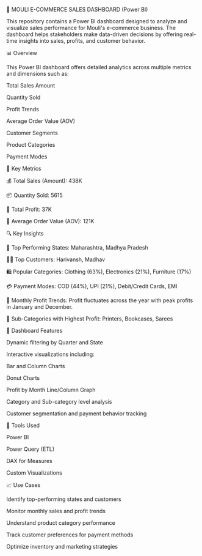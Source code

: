 🛒 MOULI E-COMMERCE SALES DASHBOARD (Power BI)

This repository contains a Power BI dashboard designed to analyze and visualize sales performance for Mouli's e-commerce business. The dashboard helps stakeholders make data-driven decisions by offering real-time insights into sales, profits, and customer behavior.

📊 Overview

This Power BI dashboard offers detailed analytics across multiple metrics and dimensions such as:

Total Sales Amount

Quantity Sold

Profit Trends

Average Order Value (AOV)

Customer Segments

Product Categories

Payment Modes

🧩 Key Metrics

💰 Total Sales (Amount): 438K

📦 Quantity Sold: 5615

💸 Total Profit: 37K

🧾 Average Order Value (AOV): 121K

🔍 Key Insights

📍 Top Performing States: Maharashtra, Madhya Pradesh

🧍‍♂️ Top Customers: Harivansh, Madhav

🛍️ Popular Categories: Clothing (63%), Electronics (21%), Furniture (17%)

💳 Payment Modes: COD (44%), UPI (21%), Debit/Credit Cards, EMI

📆 Monthly Profit Trends: Profit fluctuates across the year with peak profits in January and December.

📂 Sub-Categories with Highest Profit: Printers, Bookcases, Sarees

🎨 Dashboard Features

Dynamic filtering by Quarter and State

Interactive visualizations including:

Bar and Column Charts

Donut Charts

Profit by Month Line/Column Graph

Category and Sub-category level analysis

Customer segmentation and payment behavior tracking


🧰 Tools Used


Power BI

Power Query (ETL)

DAX for Measures

Custom Visualizations


📈 Use Cases


Identify top-performing states and customers

Monitor monthly sales and profit trends

Understand product category performance

Track customer preferences for payment methods

Optimize inventory and marketing strategies
